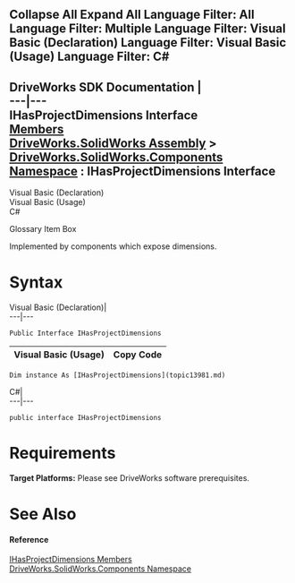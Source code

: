 Collapse All Expand All Language Filter: All  Language Filter: Multiple  Language Filter: Visual Basic (Declaration) Language Filter: Visual Basic (Usage) Language Filter: C#  
---  
DriveWorks SDK Documentation  |   
---|---  
IHasProjectDimensions Interface   
[Members](topic13982.md)   
[DriveWorks.SolidWorks Assembly](topic13342.md) > [DriveWorks.SolidWorks.Components Namespace](topic13925.md) : IHasProjectDimensions Interface  
---  
  
Visual Basic (Declaration)    
Visual Basic (Usage)    
C# 

Glossary Item Box

Implemented by components which expose dimensions. 

# Syntax

Visual Basic (Declaration)|   
---|---  
      
    
    Public Interface IHasProjectDimensions   
  
Visual Basic (Usage)| Copy Code  
---|---  
      
    
    Dim instance As [IHasProjectDimensions](topic13981.md)  
  
C#|   
---|---  
      
    
    public interface IHasProjectDimensions   
  
# Requirements

**Target Platforms:** Please see DriveWorks software prerequisites.

# See Also

#### Reference

[IHasProjectDimensions Members](topic13982.md)   
[DriveWorks.SolidWorks.Components Namespace](topic13925.md)


